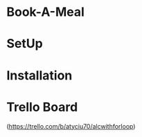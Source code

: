 # Book-A-Meal

# SetUp

# Installation

# Trello Board

(https://trello.com/b/atyciu70/alcwithforloop)
